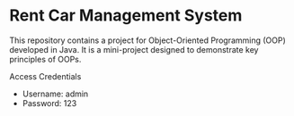 # Rent Car Management System

This repository contains a project for Object-Oriented Programming (OOP) developed in Java. It is a mini-project designed to demonstrate key principles of OOPs.

 Access Credentials

- Username: admin
- Password: 123

 